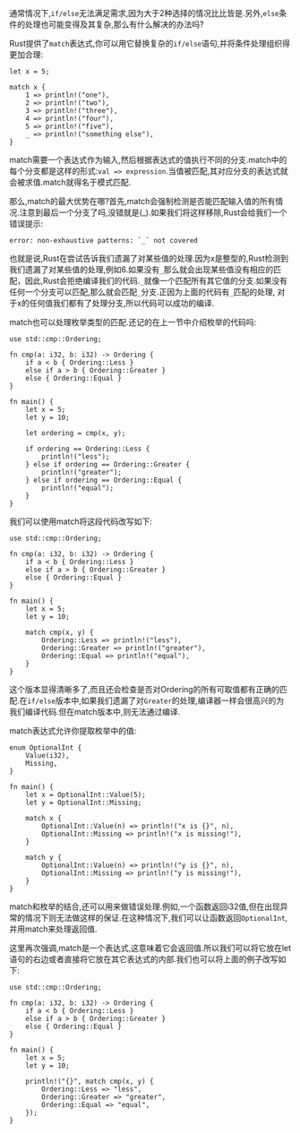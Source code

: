通常情况下,`if/else`无法满足需求,因为大于2种选择的情况比比皆是.另外,`else`条件的处理也可能变得及其复杂,那么有什么解决的办法吗?

Rust提供了`match`表达式,你可以用它替换复杂的`if/else`语句,并将条件处理组织得更加合理:

    let x = 5;
    
    match x {
        1 => println!("one"),
        2 => println!("two"),
        3 => println!("three"),
        4 => println!("four"),
        5 => println!("five"),
        _ => println!("something else"),
    }
    
match需要一个表达式作为输入,然后根据表达式的值执行不同的分支.match中的每个分支都是这样的形式:`val => expression`.当值被匹配,其对应分支的表达式就会被求值.match就得名于模式匹配.

那么,match的最大优势在哪?首先,match会强制检测是否能匹配输入值的所有情况.注意到最后一个分支了吗,没错就是(_).如果我们将这样移除,Rust会给我们一个错误提示:

    error: non-exhaustive patterns: `_` not covered
    
也就是说,Rust在尝试告诉我们遗漏了对某些值的处理.因为x是整型的,Rust检测到我们遗漏了对某些值的处理,例如6.如果没有`_`那么就会出现某些值没有相应的匹配，因此,Rust会拒绝编译我们的代码.`_`就像一个匹配所有其它值的分支.如果没有任何一个分支可以匹配,那么就会匹配`_`分支.正因为上面的代码有`_`匹配的处理,
对于x的任何值我们都有了处理分支,所以代码可以成功的编译.

match也可以处理枚举类型的匹配.还记的在上一节中介绍枚举的代码吗:

    use std::cmp::Ordering;
    
    fn cmp(a: i32, b: i32) -> Ordering {
        if a < b { Ordering::Less }
        else if a > b { Ordering::Greater }
        else { Ordering::Equal }
    }
    
    fn main() {
        let x = 5;
        let y = 10;
    
        let ordering = cmp(x, y);
    
        if ordering == Ordering::Less {
            println!("less");
        } else if ordering == Ordering::Greater {
            println!("greater");
        } else if ordering == Ordering::Equal {
            println!("equal");
        }
    }
    
我们可以使用match将这段代码改写如下:

    use std::cmp::Ordering;
    
    fn cmp(a: i32, b: i32) -> Ordering {
        if a < b { Ordering::Less }
        else if a > b { Ordering::Greater }
        else { Ordering::Equal }
    }
    
    fn main() {
        let x = 5;
        let y = 10;
    
        match cmp(x, y) {
            Ordering::Less => println!("less"),
            Ordering::Greater => println!("greater"),
            Ordering::Equal => println!("equal"),
        }
    }
    
这个版本显得清晰多了,而且还会检查是否对Ordering的所有可取值都有正确的匹配.在`if/else`版本中,如果我们遗漏了对`Greater`的处理,编译器一样会很高兴的为我们编译代码.但在match版本中,则无法通过编译.

match表达式允许你提取枚举中的值:

    enum OptionalInt {
        Value(i32),
        Missing,
    }
    
    fn main() {
        let x = OptionalInt::Value(5);
        let y = OptionalInt::Missing;
    
        match x {
            OptionalInt::Value(n) => println!("x is {}", n),
            OptionalInt::Missing => println!("x is missing!"),
        }
    
        match y {
            OptionalInt::Value(n) => println!("y is {}", n),
            OptionalInt::Missing => println!("y is missing!"),
        }
    }
    
match和枚举的结合,还可以用来做错误处理.例如,一个函数返回i32值,但在出现异常的情况下则无法做这样的保证.在这种情况下,我们可以让函数返回`OptionalInt`,并用match来处理返回值.

这里再次强调,match是一个表达式,这意味着它会返回值.所以我们可以将它放在let语句的右边或者直接将它放在其它表达式的内部.我们也可以将上面的例子改写如下:

    use std::cmp::Ordering;
    
    fn cmp(a: i32, b: i32) -> Ordering {
        if a < b { Ordering::Less }
        else if a > b { Ordering::Greater }
        else { Ordering::Equal }
    }
    
    fn main() {
        let x = 5;
        let y = 10;
    
        println!("{}", match cmp(x, y) {
            Ordering::Less => "less",
            Ordering::Greater => "greater",
            Ordering::Equal => "equal",
        });
    }                         